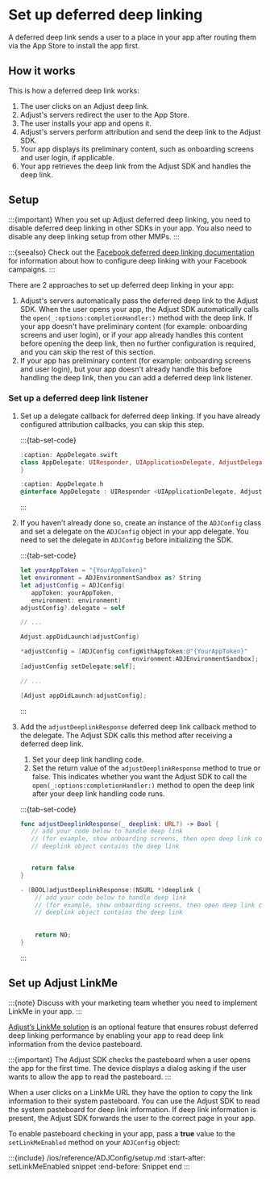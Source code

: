 # Set up deferred deep linking

A deferred deep link sends a user to a place in your app after routing them via the App Store to install the app first.

## How it works

This is how a deferred deep link works:

1. The user clicks on an Adjust deep link.
2. Adjust's servers redirect the user to the App Store.
3. The user installs your app and opens it.
4. Adjust's servers perform attribution and send the deep link to the Adjust SDK.
5. Your app displays its preliminary content, such as onboarding screens and user login, if applicable.
6. Your app retrieves the deep link from the Adjust SDK and handles the deep link.

## Setup

:::{important}
When you set up Adjust deferred deep linking, you need to disable deferred deep linking in other SDKs in your app. You also need to disable any deep linking setup from other MMPs.
:::

:::{seealso}
Check out the [Facebook deferred deep linking documentation](https://developers.facebook.com/docs/ios/deep-linking#deferred-deep-linking) for information about how to configure deep linking with your Facebook campaigns.
:::

There are 2 approaches to set up deferred deep linking in your app:

1. Adjust's servers automatically pass the deferred deep link to the Adjust SDK. When the user opens your app, the Adjust SDK automatically calls the `open(_:options:completionHandler:)` method with the deep link. If your app doesn't have preliminary content (for example: onboarding screens and user login), or if your app already handles this content before opening the deep link, then no further configuration is required, and you can skip the rest of this section.
2. If your app has preliminary content (for example: onboarding screens and user login), but your app doesn't already handle this before handling the deep link, then you can add a deferred deep link listener.

### Set up a deferred deep link listener

1. Set up a delegate callback for deferred deep linking. If you have already configured attribution callbacks, you can skip this step.

   :::{tab-set-code}

   ```swift
   :caption: AppDelegate.swift
   class AppDelegate: UIResponder, UIApplicationDelegate, AdjustDelegate {
   }
   ```

   ```objective-c
   :caption: AppDelegate.h
   @interface AppDelegate : UIResponder <UIApplicationDelegate, AdjustDelegate>
   ```

   :::

2. If you haven’t already done so, create an instance of the `ADJConfig` class and set a delegate on the `ADJConfig` object in your app delegate. You need to set the delegate in `ADJConfig` before initializing the SDK.

   :::{tab-set-code}

   ```swift
   let yourAppToken = "{YourAppToken}"
   let environment = ADJEnvironmentSandbox as? String
   let adjustConfig = ADJConfig(
      appToken: yourAppToken,
      environment: environment)
   adjustConfig?.delegate = self

   // ...

   Adjust.appDidLaunch(adjustConfig)
   ```

   ```objective-c
   *adjustConfig = [ADJConfig configWithAppToken:@"{YourAppToken}"
                                  environment:ADJEnvironmentSandbox];
   [adjustConfig setDelegate:self];

   // ...

   [Adjust appDidLaunch:adjustConfig];
   ```

   :::

3. Add the `adjustDeeplinkResponse` deferred deep link callback method to the delegate. The Adjust SDK calls this method after receiving a deferred deep link.
   1. Set your deep link handling code.
   2. Set the return value of the `adjustDeeplinkResponse` method to true or false. This indicates whether you want the Adjust SDK to call the `open(_:options:completionHandler:)` method to open the deep link after your deep link handling code runs.

   :::{tab-set-code}

   ```swift
   func adjustDeeplinkResponse(_ deeplink: URL?) -> Bool {
      // add your code below to handle deep link
      // (for example, show onboarding screens, then open deep link content)
      // deeplink object contains the deep link


      return false
   }
   ```

   ```objective-c
   - (BOOL)adjustDeeplinkResponse:(NSURL *)deeplink {
       // add your code below to handle deep link
       // (for example, show onboarding screens, then open deep link content)
       // deeplink object contains the deep link
       
       
       return NO;
   }
   ```
   :::

## Set up Adjust LinkMe

:::{note}
Discuss with your marketing team whether you need to implement LinkMe in your app.
:::

[Adjust’s LinkMe solution](https://help.adjust.com/en/article/linkme) is an optional feature that ensures robust deferred deep linking performance by enabling your app to read deep link information from the device pasteboard.

:::{important}
The Adjust SDK checks the pasteboard when a user opens the app for the first time. The device displays a dialog asking if the user wants to allow the app to read the pasteboard.
:::

When a user clicks on a LinkMe URL they have the option to copy the link information to their system pasteboard. You can use the Adjust SDK to read the system pasteboard for deep link information. If deep link information is present, the Adjust SDK forwards the user to the correct page in your app.

To enable pasteboard checking in your app, pass a **true** value to the `setLinkMeEnabled` method on your `ADJConfig` object:

:::{include} /ios/reference/ADJConfig/setup.md
:start-after: setLinkMeEnabled snippet
:end-before: Snippet end
:::
